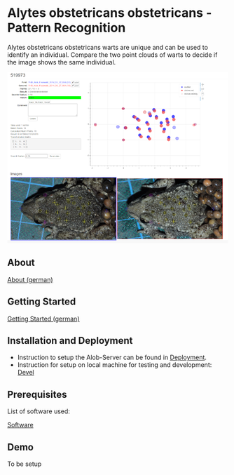 # Alytes obstetricans obstetricans - Pattern Recognition

Alytes obstetricans obstetricans warts are unique and can be used to identify an individual.
Compare the two point clouds of warts to decide if the image shows the same individual.

![test](doc/source/images/alob_screen.png)

## About

[About (german)](doc/source/about.rst)

## Getting Started

[Getting Started (german)](doc/source/getting_started.rst)


## Installation and Deployment

* Instruction to setup the Alob-Server can be found in [Deployment](doc/source/deploy.rst).
* Instruction for setup on local machine for testing and development: [Devel](doc/source/deploy.rst)

## Prerequisites

List of software used:

[Software](doc/source/software.rst)


## Demo

To be setup